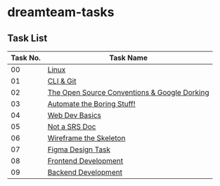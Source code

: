 # dreamteam-tasks

## Task List

| Task No. | Task Name                                             |
|----------|-------------------------------------------------------|
| 00       | [Linux](https://github.com/dilip27m/dreamteam-tasks/tree/main/task-00)|
| 01       | [CLI & Git](https://github.com/dilip27m/dreamteam-tasks/tree/main/task-01)|
| 02       | [The Open Source Conventions & Google Dorking](https://github.com/dilip27m/dreamteam-tasks/tree/main/task-02)|
| 03       | [Automate the Boring Stuff!](https://github.com/dilip27m/dreamteam-tasks/tree/main/task-03) |
| 04       | [Web Dev Basics](https://github.com/dilip27m/dreamteam-tasks/tree/main/task-04)|
| 05       | [Not a SRS Doc](https://github.com/dilip27m/dreamteam-tasks/tree/main/task-05)               |
| 06       | [Wireframe the Skeleton](https://github.com/dilip27m/dreamteam-tasks/tree/main/task-06)|
| 07       | [Figma Design Task](https://github.com/dilip27m/dreamteam-tasks/tree/main/task-07)|
| 08       | [Frontend Development](https://github.com/dilip27m/dreamteam-tasks/tree/main/task-08)|
| 09       | [Backend Development](https://github.com/dilip27m/dreamteam-tasks/tree/main/task-09)   |



